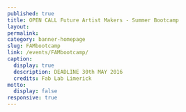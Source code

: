 ```yaml
---
published: true
title: OPEN CALL Future Artist Makers - Summer Bootcamp
layout:
permalink:
category: banner-homepage
slug: FAMbootcamp
link: /events/FAMbootcamp/
caption:
  display: true
  description: DEADLINE 30th MAY 2016
  credits: Fab Lab Limerick 
motto:
  display: false
responsive: true
---
```

